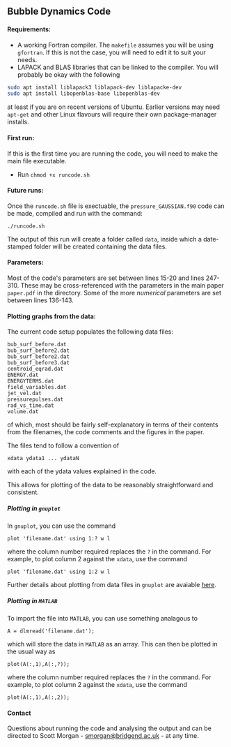 ## Bubble Dynamics Code

#### Requirements:

* A working Fortran compiler. The `makefile` assumes you will be using `gfortran`. If this is not the case, you will need to edit it to suit your needs.
* LAPACK and BLAS libraries that can be linked to the compiler. You will probably be okay with the following

```bash
sudo apt install liblapack3 liblapack-dev liblapacke-dev
sudo apt install libopenblas-base libopenblas-dev
```

at least if you are on recent versions of Ubuntu. Earlier versions may need `apt-get` and other Linux flavours will require their own package-manager installs.

#### First run:

If this is the first time you are running the code, you will need to make the main file executable.

* Run
`chmod +x runcode.sh`

#### Future runs:

Once the `runcode.sh` file is exectuable, the `pressure_GAUSSIAN.f90` code can be made, compiled and run with the command:

`./runcode.sh`

The output of this run will create a folder called `data`, inside which a date-stamped folder will be created containing the data files.

#### Parameters:

Most of the code's parameters are set between lines 15-20 and lines 247-310. These may be cross-referenced with the parameters in the main paper `paper.pdf` in the directory. Some of the more *numerical* parameters are set between lines 136-143.

#### Plotting graphs from the data:

The current code setup populates the following data files:

```
bub_surf_before.dat
bub_surf_before2.dat
bub_surf_before2.dat
bub_surf_before3.dat
centroid_eqrad.dat
ENERGY.dat
ENERGYTERMS.dat
field_variables.dat
jet_vel.dat
pressurepulses.dat
rad_vs_time.dat
volume.dat
```
of which, most should be fairly self-explanatory in terms of their contents from the filenames, the code comments and the figures in the paper.

The files tend to follow a convention of

```
xdata ydata1 ... ydataN
```
with each of the ydata values explained in the code.

This allows for plotting of the data to be reasonably straightforward and consistent.

##### Plotting in `gnuplot`

In `gnuplot`, you can use the command

`plot 'filename.dat' using 1:? w l`

where the column number required replaces the `?` in the command. For example, to plot column 2 against the `xdata`, use the command

`plot 'filename.dat' using 1:2 w l`

Further details about plotting from data files in `gnuplot` are avaiable [here](http://lowrank.net/gnuplot/intro/plotcalc-e.html).

##### Plotting in `MATLAB`

To import the file into `MATLAB`, you can use something analagous to

`A = dlmread('filename.dat');`

which will store the data in `MATLAB` as an array. This can then be plotted in the usual way as

`plot(A(:,1),A(:,?));`

where the column number required replaces the `?` in the command. For example, to plot column 2 against the `xdata`, use the command

`plot(A(:,1),A(:,2));`

#### Contact

Questions about running the code and analysing the output and can be directed to Scott Morgan - [smorgan@bridgend.ac.uk](mailto:smorgan@bridgend.ac.uk) - at any time.
